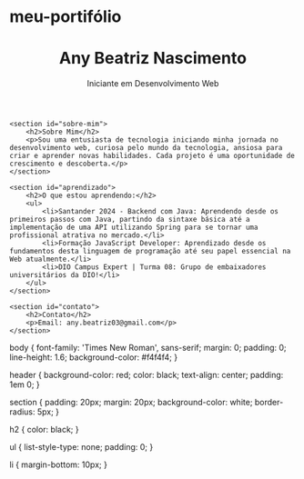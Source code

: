 # meu-portifólio
<!DOCTYPE html>
<html lang="pt-BR">
<head>
    <meta charset="UTF-8">
    <meta name="viewport" content="width=device-width, initial-scale=1.0">
    <title>Portfólio de Iniciante</title>
    <link rel="stylesheet" href="style.css">
</head>
<body>
    <header>
        <h1>Any Beatriz Nascimento</h1>
        <p>Iniciante em Desenvolvimento Web</p>
    </header>

    <section id="sobre-mim">
        <h2>Sobre Mim</h2>
        <p>Sou uma entusiasta de tecnologia iniciando minha jornada no desenvolvimento web, curiosa pelo mundo da tecnologia, ansiosa para criar e aprender novas habilidades. Cada projeto é uma oportunidade de crescimento e descoberta.</p>
    </section>

    <section id="aprendizado">
        <h2>O que estou aprendendo:</h2>
        <ul>
            <li>Santander 2024 - Backend com Java: Aprendendo desde os primeiros passos com Java, partindo da sintaxe básica até a implementação de uma API utilizando Spring para se tornar uma profissional atrativa no mercado.</li>
            <li>Formação JavaScript Developer: Aprendizado desde os fundamentos desta linguagem de programação até seu papel essencial na Web atualmente.</li>
            <li>DIO Campus Expert | Turma 08: Grupo de embaixadores universitários da DIO!</li>
        </ul>
    </section>

    <section id="contato">
        <h2>Contato</h2>
        <p>Email: any.beatriz03@gmail.com</p>
    </section>
</body>
</html>

body {
    font-family: 'Times New Roman', sans-serif;
    margin: 0;
    padding: 0;
    line-height: 1.6;
    background-color: #f4f4f4;
}

header {
    background-color: red;
    color: black;
    text-align: center;
    padding: 1em 0;
}

section {
    padding: 20px;
    margin: 20px;
    background-color: white;
    border-radius: 5px;
}

h2 {
    color: black;
}

ul {
    list-style-type: none;
    padding: 0;
}

li {
    margin-bottom: 10px;
}
